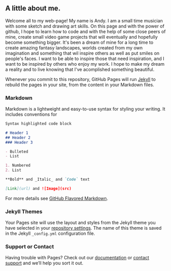 ## A little about me.

Welcome all to my web-page! My name is Andy. I am a small time musician with some sketch and drawing art skills. On this page and with the power of github, I hope to learn how to code and with the help of some close peers of mine, create small video game projects that will eventually and hopefully become something bigger. It's been a dream of mine for a long time to create amazing fantasy landscapes, worlds created from my own imagination and something that wil inspire others as well as put smiles on people's faces. I want to be able to inspire those that need inspiration, and I want to be inspired by others who enjoy my work. I hope to make my dream a reality and to live knowing that I've acomplished something beautiful.

Whenever you commit to this repository, GitHub Pages will run [Jekyll](https://jekyllrb.com/) to rebuild the pages in your site, from the content in your Markdown files.

### Markdown

Markdown is a lightweight and easy-to-use syntax for styling your writing. It includes conventions for

```markdown
Syntax highlighted code block

# Header 1
## Header 2
### Header 3

- Bulleted
- List

1. Numbered
2. List

**Bold** and _Italic_ and `Code` text

[Link](url) and ![Image](src)
```

For more details see [GitHub Flavored Markdown](https://guides.github.com/features/mastering-markdown/).

### Jekyll Themes

Your Pages site will use the layout and styles from the Jekyll theme you have selected in your [repository settings](https://github.com/TheSnailKing/thesnailking.github.io/settings). The name of this theme is saved in the Jekyll `_config.yml` configuration file.

### Support or Contact

Having trouble with Pages? Check out our [documentation](https://help.github.com/categories/github-pages-basics/) or [contact support](https://github.com/contact) and we’ll help you sort it out.
